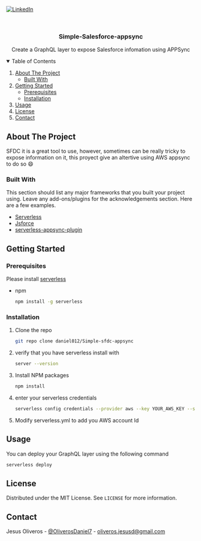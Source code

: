 [![LinkedIn][linkedin-shield]][linkedin-url]



<!-- PROJECT LOGO -->
<br />
<p align="center">
 
  <h3 align="center">Simple-Salesforce-appsync</h3>

  <p align="center">
    Create a GraphQL layer to expose Salesforce infomation using APPSync 
    <br />
  </p>
</p>



<!-- TABLE OF CONTENTS -->
<details open="open">
  <summary>Table of Contents</summary>
  <ol>
    <li>
      <a href="#about-the-project">About The Project</a>
      <ul>
        <li><a href="#built-with">Built With</a></li>
      </ul>
    </li>
    <li>
      <a href="#getting-started">Getting Started</a>
      <ul>
        <li><a href="#prerequisites">Prerequisites</a></li>
        <li><a href="#installation">Installation</a></li>
      </ul>
    </li>
    <li><a href="#usage">Usage</a></li>
    <li><a href="#license">License</a></li>
    <li><a href="#contact">Contact</a></li>
  </ol>
</details>



<!-- ABOUT THE PROJECT -->
## About The Project

SFDC it is a great tool to use, however, sometimes can be really tricky to expose information on it, this proyect give an altertive using AWS appsync to do so :smile:

### Built With

This section should list any major frameworks that you built your project using. Leave any add-ons/plugins for the acknowledgements section. Here are a few examples.
* [Serverless](https://www.serverless.com/)
* [Jsforce](https://jsforce.github.io/)
* [serverless-appsync-plugin](https://www.serverless.com/plugins/serverless-appsync-plugin)



<!-- GETTING STARTED -->
## Getting Started

### Prerequisites

Please install [serverless](https://www.serverless.com/framework/docs/getting-started/) 
* npm
  ```sh
  npm install -g serverless
  ```

### Installation

1. Clone the repo
   ```sh
   git repo clone daniel012/Simple-sfdc-appsync
   ```
2. verify that you have serverless install with 
   ```sh
   server --version
   ```
3. Install NPM packages
   ```sh
   npm install
   ```
4. enter your serverless credentials  
   ```sh
   serverless config credentials --provider aws --key YOUR_AWS_KEY --secret YOUR_AWS_SECRET -o
   ```
5. Modify serverless.yml to add you AWS account Id 



<!-- Usage -->
## Usage
You can deploy your GraphQL layer using the following command 
```sh
serverless deploy
```

<!-- LICENSE -->
## License

Distributed under the MIT License. See `LICENSE` for more information.



<!-- CONTACT -->
## Contact

Jesus Oliveros - [@OliverosDaniel7](https://twitter.com/OliverosDaniel7) - oliveros.jesusd@gmail.com


<!-- MARKDOWN LINKS & IMAGES -->
<!-- https://www.markdownguide.org/basic-syntax/#reference-style-links -->
[contributors-shield]: https://img.shields.io/github/contributors/othneildrew/Best-README-Template.svg?style=for-the-badge
[contributors-url]: https://github.com/othneildrew/Best-README-Template/graphs/contributors
[linkedin-shield]: https://img.shields.io/badge/-LinkedIn-black.svg?style=for-the-badge&logo=linkedin&colorB=555
[linkedin-url]: https://www.linkedin.com/in/jesus-oliveros-507556108/
